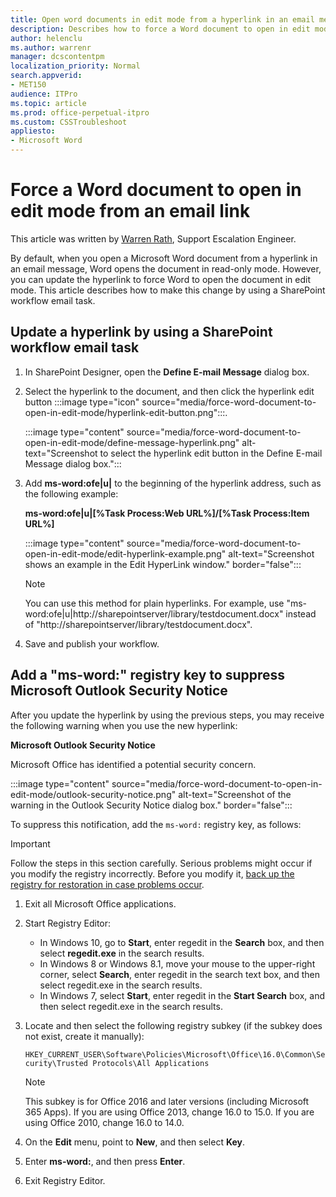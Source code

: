 ```yaml
---
title: Open word documents in edit mode from a hyperlink in an email message
description: Describes how to force a Word document to open in edit mode from an email link by using a SharePoint workflow email task.
author: helenclu
ms.author: warrenr
manager: dcscontentpm
localization_priority: Normal
search.appverid: 
- MET150
audience: ITPro
ms.topic: article
ms.prod: office-perpetual-itpro
ms.custom: CSSTroubleshoot
appliesto:
- Microsoft Word
---
```


# Force a Word document to open in edit mode from an email link

This article was written by [Warren Rath](https://social.technet.microsoft.com/profile/Warren_R_Msft), Support Escalation Engineer.

By default, when you open a Microsoft Word document from a hyperlink in an email message, Word opens the document in read-only mode. However, you can update the hyperlink to force Word to open the document in edit mode. This article describes how to make this change by using a SharePoint workflow email task.

## Update a hyperlink by using a SharePoint workflow email task

1. In SharePoint Designer, open the **Define E-mail Message** dialog box.

1. Select the hyperlink to the document, and then click the hyperlink edit button :::image type="icon" source="media/force-word-document-to-open-in-edit-mode/hyperlink-edit-button.png":::.

   :::image type="content" source="media/force-word-document-to-open-in-edit-mode/define-message-hyperlink.png" alt-text="Screenshot to select the hyperlink edit button in the Define E-mail Message dialog box.":::

1. Add **ms-word:ofe|u|** to the beginning of the hyperlink address, such as the following example:

   **ms-word:ofe|u|[%Task Process:Web URL%]/[%Task Process:Item URL%]**

   :::image type="content" source="media/force-word-document-to-open-in-edit-mode/edit-hyperlink-example.png" alt-text="Screenshot shows an example in the Edit HyperLink window." border="false":::

   > [!NOTE]
   > You can use this method for plain hyperlinks. For example, use "ms-word:ofe|u|http://sharepointserver/library/testdocument.docx" instead of "http://sharepointserver/library/testdocument.docx".

1. Save and publish your workflow.

## Add a "ms-word:" registry key to suppress Microsoft Outlook Security Notice

After you update the hyperlink by using the previous steps, you may receive the following warning when you use the new hyperlink:

**Microsoft Outlook Security Notice**

Microsoft Office has identified a potential security concern.

:::image type="content" source="media/force-word-document-to-open-in-edit-mode/outlook-security-notice.png" alt-text="Screenshot of the warning in the Outlook Security Notice dialog box." border="false":::

To suppress this notification, add the `ms-word:` registry key, as follows:

> [!IMPORTANT]
> Follow the steps in this section carefully. Serious problems might occur if you modify the registry incorrectly. Before you modify it, [back up the registry for restoration in case problems occur](https://support.microsoft.com/help/322756).

1. Exit all Microsoft Office applications.
1. Start Registry Editor:
   - In Windows 10, go to **Start**, enter regedit in the **Search** box, and then select **regedit.exe** in the search results.
   - In Windows 8 or Windows 8.1, move your mouse to the upper-right corner, select **Search**, enter regedit in the search text box, and then select regedit.exe in the search results.
   - In Windows 7, select **Start**, enter regedit in the **Start Search** box, and then select regedit.exe in the search results.
1. Locate and then select the following registry subkey (if the subkey does not exist, create it manually):

   `HKEY_CURRENT_USER\Software\Policies\Microsoft\Office\16.0\Common\Security\Trusted Protocols\All Applications`

   > [!NOTE]
   > This subkey is for Office 2016 and later versions (including Microsoft 365 Apps). If you are using Office 2013, change 16.0 to 15.0. If you are using Office 2010, change 16.0 to 14.0.
1. On the **Edit** menu, point to **New**, and then select **Key**.
1. Enter **ms-word:**, and then press **Enter**.
1. Exit Registry Editor.
